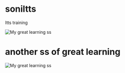 # soniltts
Itts training

![My great learning ss](https://raw.githubusercontent.com/soni264/soniltts/main/Screenshot%202025-07-16%20195823.png)
# another ss of great learning

![My great learning ss](https://github.com/soni264/soniltts/blob/main/Screenshot%202025-07-16%20195937.png)
